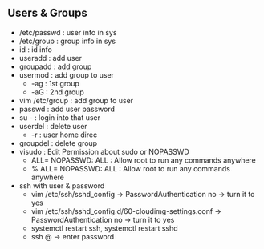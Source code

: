 ## Users & Groups
- /etc/passwd : user info in sys
- /etc/group : group info in sys
- id : id info
- useradd : add user
- groupadd : add group
- usermod : add group to user
  - -ag : 1st group
  - -aG : 2nd group
- vim /etc/group : add group to user
- passwd : add user password
- su - <username> : login into that user
- userdel : delete user
  - -r : user home direc
- groupdel : delete group
- visudo : Edit Permission about sudo or NOPASSWD
  - <username> ALL=<ALL> NOPASSWD: ALL : Allow root to run any commands anywhere
  - %<groupname> ALL=<ALL> NOPASSWD: ALL : Allow root to run any commands anywhere
- ssh with user & password
  - vim /etc/ssh/sshd_config -> PasswordAuthentication no -> turn it to yes
  - vim /etc/ssh/sshd_config.d/60-cloudimg-settings.conf -> PasswordAuthentication no -> turn it to yes
  - systemctl restart ssh<ubuntu>, systemctl restart sshd<red hat>
  - ssh <username>@<ip addr> -> enter password
